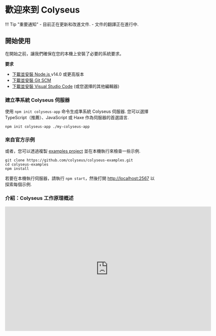 # 歡迎來到 Colyseus

!!! Tip "重要通知"
    - 目前正在更新和改進文件.
    - 文件的翻譯正在進行中.



## 開始使用

在開始之前，讓我們確保在您的本機上安裝了必要的系統要求。

**要求**

- [下載並安裝 Node.js ](https://nodejs.org/) v14.0 或更高版本
- [下載並安裝 Git SCM](https://git-scm.com/downloads)
- [下載並安裝 Visual Studio Code](https://code.visualstudio.com/) (或您選擇的其他編輯器)

### 建立準系統 Colyseus 伺服器

使用 `npm init colyseus-app` 命令生成準系統 Colyseus 伺服器. 您可以選擇 TypeScript（推薦）、JavaScript 或 Haxe 作為伺服器的首選語言.

```
npm init colyseus-app ./my-colyseus-app
```

### 來自官方示例

或者，您可以透過複製 [examples project](https://github.com/colyseus/colyseus-examples) 並在本機執行來檢查一些示例.

```
git clone https://github.com/colyseus/colyseus-examples.git
cd colyseus-examples
npm install
```

若要在本機執行伺服器，請執行 `npm start`，然後打開 [http://localhost:2567](http://localhost:2567) 以探索每個示例.

### 介紹：Colyseus 工作原理概述

<center>
    <iframe src="https://docs.google.com/presentation/d/e/2PACX-1vSjJtmU-SIkng_bFQ5z1000M6nPSoAoQL54j0Y_Cbg7R5tRe9FXLKaBmcKbY_iyEpnMqQGDjx_335QJ/embed?start=false&loop=false&delayms=3000" frameborder="0" width="680" height="411" allowfullscreen="true" mozallowfullscreen="true" webkitallowfullscreen="true"></iframe>
</center>
